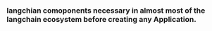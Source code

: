 ### langchian comoponents necessary in almost most of the langchain ecosystem before creating any Application.
